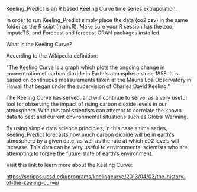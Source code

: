 
Keeling_Predict is an R based Keeling Curve time series extrapolation.

In order to run Keeling_Predict simply place the data (co2.csv) in the same folder as the R scipt (main.R).
Make sure your R session has the zoo, imputeTS, and Forecast and forecast CRAN packages installed.

What is the Keeling Curve?

According to the Wikipedia definition: 

"The Keeling Curve is a graph which plots the ongoing change in concentration of carbon dioxide in Earth's atmosphere since 1958. It is based on continuous measurements taken at the Mauna Loa Observatory in Hawaii that began under the supervision of Charles David Keeling."

The Keeling Curve has served, and will continue to serve, as a very useful tool for observing the impact of rising carbon dioxide levels in our atmosphere. With this tool scientists can attempt to correlate the known data to past and current environmental situations such as Global Warming.

By using simple data science principles, in this case a time series, Keeling_Predict forecasts how much carbon dioxide will be in earth's atmosphere by a given date, as well as the rate at which c02 levels will increase. This data can be very useful to environmental scientists who are attempting to forsee the future state of earth's environment.



Visit this link to learn more about the Keeling Curve: 

https://scripps.ucsd.edu/programs/keelingcurve/2013/04/03/the-history-of-the-keeling-curve/

